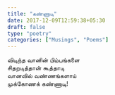 ```yaml
---
title: "கண்ணாடி"
date: 2017-12-09T12:59:38+05:30
draft: false
type: "poetry"
categories: ["Musings", "Poems"]
---
```


விடிந்த வானின் பிம்பங்களை  
சிதறடித்தான் கூத்தாடி  
வானவில் வண்ணங்களாய்  
முக்கோணக் கண்ணாடி!
